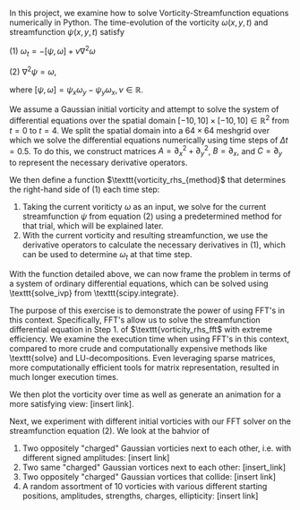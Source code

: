 In this project, we examine how to solve Vorticity-Streamfunction equations numerically in Python. The time-evolution of the vorticity $\omega(x,y,t)$ and streamfunction $\psi(x,y,t)$ satisfy

(1) $\omega_t = -[\psi, \omega] + \nu \nabla^2 \omega$

(2) $\nabla^2 \psi = \omega$,

where $[\psi, \omega] = \psi_x \omega_y - \psi_y \omega_x, \nu \in \mathbb{R}$. 

We assume a Gaussian initial vorticity and attempt to solve the system of differential equations over the spatial domain $[-10,10] \times [-10, 10] \in \mathbb{R}^2$ from $t = 0$ to $t = 4$. We split the spatial domain into a $64 \times 64$ meshgrid over which we solve the differential equations numerically using time steps of $\Delta t = 0.5$. To do this, we construct matrices $A = \partial_x^2 + \partial_y^2$, $B = \partial_x$, and $C = \partial_y$ to represent the necessary derivative operators.

We then define a function $\texttt{vorticity_rhs_{method}$ that determines the right-hand side of (1) each time step:

1. Taking the current voriticty $\omega$ as an input, we solve for the current streamfunction $\psi$ from equation (2) using a predetermined method for that trial, which will be explained later.
2. With the current vorticity and resulting streamfunction, we use the derivative operators to calculate the necessary derivatives in (1), which can be used to determine $\omega_t$ at that time step.

With the function detailed above, we can now frame the problem in terms of a system of ordinary differential equations, which can be solved using \texttt{solve_ivp} from \texttt{scipy.integrate}.

The purpose of this exercise is to demonstrate the power of using FFT's in this context. Specifically, FFT's allow us to solve the streamfunction differential equation in Step 1. of $\texttt{vorticity_rhs_fft$ with extreme efficiency. We examine the execution time when using FFT's in this context, compared to more crude and computationally expensive methods like \texttt{solve} and LU-decompositions. Even leveraging sparse matrices, more computationally efficient tools for matrix representation, resulted in much longer execution times.

We then plot the vorticity over time as well as generate an animation for a more satisfying view: [insert link].

Next, we experiment with different initial vorticies with our FFT solver on the streamfunction equation (2). We look at the bahvior of

1. Two oppositely "charged" Gaussian vorticies next to each other, i.e. with different signed amplitudes: [insert link]
2. Two same "charged" Gaussian vortices next to each other: [insert_link]
3. Two oppositely "charged" Gaussian vortices that collide: [insert link]
4. A random assortment of 10 vorticies with various different starting positions, amplitudes, strengths, charges, ellipticity: [insert link]
